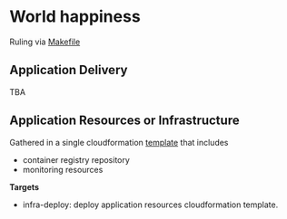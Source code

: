 # World happiness
Ruling via [Makefile](./Makefile) 

## Application Delivery

TBA

## Application Resources or Infrastructure

Gathered in a single cloudformation [template](.resources/cf.yaml) that includes
- container registry repository
- monitoring resources

**Targets**

* infra-deploy: deploy application resources cloudformation template.


